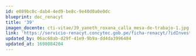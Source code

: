 ```yaml
---
id: e089bc0c-dab4-4ed9-be8c-9e40d0a0e0dc
blueprint: doc_renacyt
title: '39'
imagen_docente: cti-vitae/39_yaneth_roxana_calla_mesa-de-trabajo-1.jpg
link: 'https://servicio-renacyt.concytec.gob.pe/ficha-renacyt/?idInvestigador=260492'
updated_by: 06ac68ab-d29f-41e9-9b9a-dd4da3996484
updated_at: 1698084204
---
```

